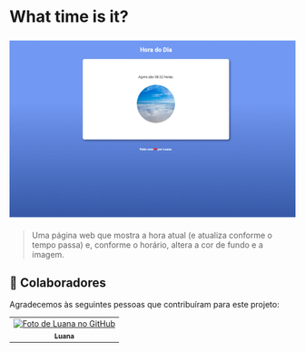 # What time is it?

<img src="gif-webpage.gif" alt="três imagens mostrando as alterações de cor de fundo e imagem conforme a hora mostrada.">

> Uma página web que mostra a hora atual (e atualiza conforme o tempo passa) e, conforme o horário, altera a cor de fundo e a imagem.



## 🤝 Colaboradores

Agradecemos às seguintes pessoas que contribuíram para este projeto:

<table>
  <tr align="center">
    <td>
      <a href="#">
        <img src="https://avatars.githubusercontent.com/u/88160281?v=4" width="100px;" alt="Foto de Luana no GitHub"/><br>
        <sub>
          <b>Luana</b>
        </sub>
      </a>
    </td>   
  </tr>
</table>




